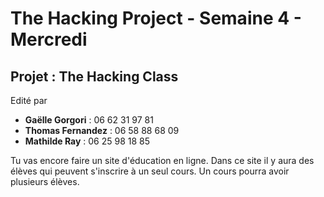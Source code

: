 <h1>The Hacking Project - Semaine 4 - Mercredi</h1>

<h2>Projet : The Hacking Class</h2>

<p>Edité par 
	<ul>
		<li><strong>Gaëlle Gorgori</strong> : 06 62 31 97 81</li>
		<li><strong>Thomas Fernandez</strong> : 06 58 88 68 09</li>
		<li><strong>Mathilde Ray</strong> : 06 25 98 18 85</li>
		</ul></p>

Tu vas encore faire un site d'éducation en ligne. Dans ce site il y aura des élèves qui peuvent s'inscrire à un seul cours. Un cours pourra avoir plusieurs élèves.
